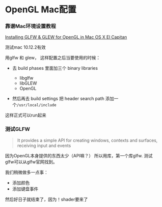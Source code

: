 # OpenGL Mac配置

### 靠谱Mac环境设置教程

[Installing GLFW & GLEW for OpenGL in Mac OS X El Capitan](https://www.youtube.com/watch?v=D3lIDsSIm6M)

测试mac 10.12.2有效


用glfw 和 glew， 这样配置之后当要使用的时候：

- 去 build phases 里面加三个 binary libraries
	- libglfw
	- libGLEW
	- OpenGL

- 然后再去 build settings 把 header search path 添加一个`/usr/local/include`

这样正式可以run起来


### 测试GLFW

>  It provides a simple API for creating windows, contexts and surfaces, receiving input and events

因为OpenGL本身提供的东西太少（API嘛？） 所以用库，第一个库glfw. 测试glfw可以从glfw官网找到。



我们稍微做多一点事：

- 添加颜色
- 添加键盘事件



<script src="https://gist.github.com/KrisYu/86e7ec886b8b36289364fa347fa1d551.js"></script>


然后好日子就结束了，因为！shader要来了









